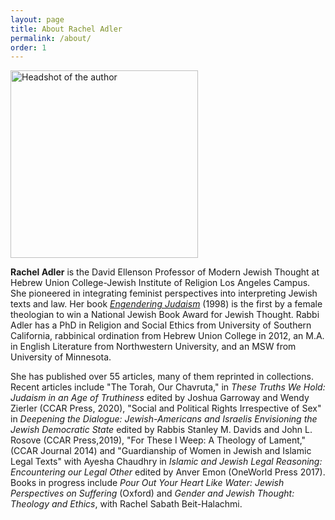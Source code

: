 ```yaml
---
layout: page
title: About Rachel Adler
permalink: /about/
order: 1
---
```


<div class="author-headshot"><img width="300px" class="author-headshot" alt="Headshot of the author" src="{{ "/assets/images/rachel_adler_600x900.jpg" | relative_url }}" /></div>
<p class="big"><strong>Rachel Adler</strong> is the David Ellenson Professor of Modern Jewish Thought at Hebrew Union College-Jewish Institute of Religion Los Angeles Campus. She pioneered in integrating feminist perspectives into interpreting Jewish texts and law. Her book <em><a href="https://www.amazon.com/Engendering-Judaism-Inclusive-Theology-Ethics/dp/0807036196/ref=sr_1_1?keywords=Rachel+Adler&qid=1582169002&s=books&sr=1-1">Engendering Judaism</a></em> (1998) is the first by a female theologian to win a National Jewish Book Award for Jewish Thought. Rabbi Adler has a PhD in Religion and Social Ethics from University of Southern California, rabbinical ordination from Hebrew Union College in 2012, an M.A. in English Literature from Northwestern University, and an MSW from University of Minnesota.</p>
<p class="big">She has published over 55 articles, many of them reprinted in collections. Recent articles include "The Torah, Our Chavruta," in <em>These Truths We Hold: Judaism in an Age of Truthiness</em> edited by Joshua Garroway and Wendy Zierler (CCAR Press, 2020), "Social and Political Rights Irrespective of Sex" in <em>Deepening the Dialogue: Jewish-Americans and Israelis Envisioning the Jewish Democratic State</em> edited by Rabbis Stanley M. Davids and John L. Rosove (CCAR Press,2019), "For These I Weep: A Theology of Lament," (CCAR Journal 2014) and "Guardianship of Women in Jewish and Islamic Legal Texts" with Ayesha Chaudhry in <em>Islamic and Jewish Legal Reasoning: Encountering our Legal Other</em> edited by Anver Emon (OneWorld Press 2017). Books in progress include <em>Pour Out Your Heart Like Water: Jewish Perspectives on Suffering</em> (Oxford) and <em>Gender and Jewish Thought: Theology and Ethics</em>, with Rachel Sabath Beit-Halachmi.</p>
